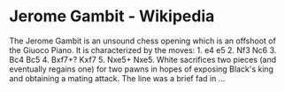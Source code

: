 ---
---

Jerome Gambit - Wikipedia
=========================


The Jerome Gambit is an unsound chess opening which is an offshoot of the Giuoco Piano. It is characterized by the moves: 1. e4 e5 2. Nf3 Nc6 3. Bc4 Bc5 4. Bxf7+? Kxf7 5. Nxe5+ Nxe5. White sacrifices two pieces (and eventually regains one) for two pawns in hopes of exposing Black's king and obtaining a mating attack. The line was a brief fad in ...